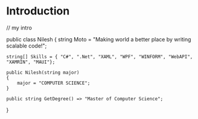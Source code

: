 # Introduction
// my intro




public class Nilesh
{
    string Moto = "Making world a better place by writing scalable code!";

    string[] Skills = { "C#", ".Net", "XAML", "WPF", "WINFORM", "WebAPI", "XAMRIN", "MAUI"};

    public Nilesh(string major)
    {
        major = "COMPUTER SCIENCE";
    }

    public string GetDegree() => "Master of Computer Science";
}   

